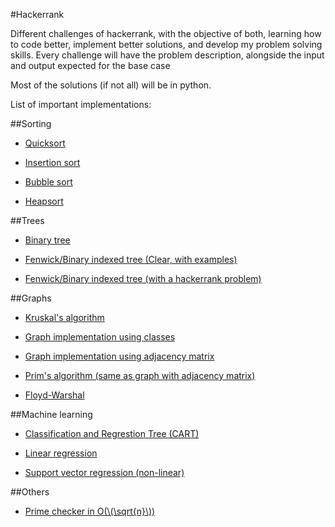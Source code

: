 <script type="text/javascript" src="http://cdn.mathjax.org/mathjax/latest/MathJax.js?config=TeX-AMS-MML_HTMLorMML"> </script>

#Hackerrank

Different challenges of hackerrank, with the objective of both, learning how to code better, implement better solutions, and develop my problem solving skills. Every challenge will have the problem description, alongside the input and output expected for the base case

Most of the solutions (if not all) will be in python.

List of important implementations:

##Sorting
* [Quicksort](https://github.com/ForFer/Hackerrank/blob/master/algorithms/sorting/quicksort2Sorting.py)

* [Insertion sort](https://github.com/ForFer/Hackerrank/blob/master/algorithms/sorting/insertionSortPart2.py)

* [Bubble sort](https://github.com/ForFer/Hackerrank/blob/master/implementation/20-Sorting.py)

* [Heapsort](https://github.com/ForFer/Hackerrank/blob/master/implementation/heapsort.py)

##Trees
* [Binary tree](https://github.com/ForFer/Hackerrank/blob/master/implementation/btree.py)

* [Fenwick/Binary indexed tree (Clear, with examples)](https://github.com/ForFer/Hackerrank/blob/master/implementation/BITtree.py)

* [Fenwick/Binary indexed tree (with a hackerrank problem)](https://github.com/ForFer/Hackerrank/blob/master/dataStructures/directConnection.py)

##Graphs
* [Kruskal's algorithm](https://github.com/ForFer/Hackerrank/blob/master/algorithms/graphTheory/kruskal.py)

* [Graph implementation using classes](https://github.com/ForFer/Hackerrank/blob/master/algorithms/graphTheory/bfs.py)

* [Graph implementation using adjacency matrix](https://github.com/ForFer/Hackerrank/blob/master/algorithms/graphTheory/primsSpecialSubtree.py)

* [Prim's algorithm (same as graph with adjacency matrix)](https://github.com/ForFer/Hackerrank/blob/master/algorithms/graphTheory/primsSpecialSubtree.py)

* [Floyd-Warshal](https://github.com/ForFer/Hackerrank/blob/master/implementation/floyd.py)

##Machine learning
* [Classification and Regrestion Tree (CART)](https://github.com/ForFer/Hackerrank/blob/master/artificialIntelligence/machineLearning/laptopBatteryLife.py)

* [Linear regression](https://github.com/ForFer/Hackerrank/blob/master/implementation/linearRegression.py)

* [Support vector regression (non-linear)](https://github.com/ForFer/Hackerrank/blob/master/implementation/supportVectorRegression.py)

##Others

* [Prime checker in O(\\(\sqrt{n}\\)) ](https://github.com/ForFer/Hackerrank/blob/master/implementation/primeChecker.py)
